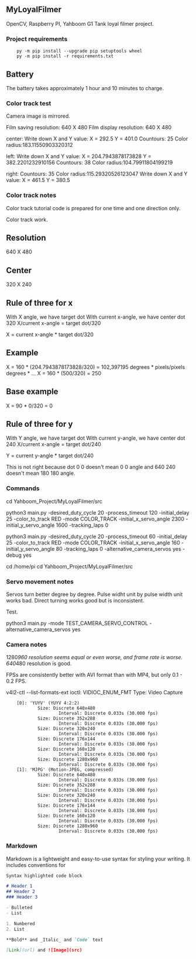 ## MyLoyalFilmer
OpenCV, Raspberry PI, Yahboom G1 Tank loyal filmer project.

### Project requirements
```
    py -m pip install --upgrade pip setuptools wheel
    py -m pip install -r requirements.txt
```

## Battery
The battery takes approximately 1 hour and 10 minutes to charge.

### Color track test

Camera image is mirrored.

Film saving resolution: 640 X 480
Film display resolution: 640 X 480

center: Write down X and Y value: X = 292.5 Y = 401.0
Countours: 25
Color radius:183.11550903320312


left: Write down X and Y value: X = 204.7943878173828 Y = 382.2201232910156
Countours: 38
Color radius:104.79911804199219

right: 
Countours: 35
Color radius:115.29320526123047
Write down X and Y value: X = 461.5 Y = 380.5

### Color track notes

Color track tutorial code is prepared for one time and one direction only.

Color track work.

Resolution
----------
640 X 480

Center
------
320 X 240

Rule of three for x
-------------------

With X angle, we have target dot
With current x-angle, we have center dot 320
X/current x-angle = target dot/320

X = current x-angle * target dot/320

Example
-------
X = 160 * (204.7943878173828/320) = 102,397195
    degrees * pixels/pixels
    degrees * ...
X = 160 * (500/320) = 250

Base example
------------
X = 90 * 0/320 = 0


Rule of three for y
-------------------

With Y angle, we have target dot
With current y-angle, we have center dot 240
X/current x-angle = target dot/240

Y = current y-angle * target dot/240

This is not right because dot 0 0 doesn't mean 0 0 angle and 640 240 doesn't mean 180 180 angle.

### Commands

cd  Yahboom_Project/MyLoyalFilmer/src

python3 main.py -desired_duty_cycle 20 -process_timeout 120 -initial_delay 25 -color_to_track RED -mode COLOR_TRACK -initial_x_servo_angle 2300 -initial_y_servo_angle 1600 -tracking_laps 0

python3 main.py -desired_duty_cycle 20 -process_timeout 60 -initial_delay 25 -color_to_track RED -mode COLOR_TRACK -initial_x_servo_angle 160 -initial_y_servo_angle 80 -tracking_laps 0 -alternative_camera_servos yes -debug yes


cd /home/pi
cd  Yahboom_Project/MyLoyalFilmer/src

### Servo movement notes

Servos turn better degree by degree. Pulse widht unit by pulse width unit works bad. Direct turning works good but is inconsistent.

Test.

python3 main.py -mode TEST_CAMERA_SERVO_CONTROL -alternative_camera_servos yes

### Camera notes

1280*960 resolution seems equal or even worse, and frame rate is worse.
640*480 resolution is good.

FPSs are consistently better with AVI format than with MP4, but only 0.1 - 0.2 FPS.

 v4l2-ctl --list-formats-ext
ioctl: VIDIOC_ENUM_FMT
        Type: Video Capture

        [0]: 'YUYV' (YUYV 4:2:2)
                Size: Discrete 640x480
                        Interval: Discrete 0.033s (30.000 fps)
                Size: Discrete 352x288
                        Interval: Discrete 0.033s (30.000 fps)
                Size: Discrete 320x240
                        Interval: Discrete 0.033s (30.000 fps)
                Size: Discrete 176x144
                        Interval: Discrete 0.033s (30.000 fps)
                Size: Discrete 160x120
                        Interval: Discrete 0.033s (30.000 fps)
                Size: Discrete 1280x960
                        Interval: Discrete 0.033s (30.000 fps)
        [1]: 'MJPG' (Motion-JPEG, compressed)
                Size: Discrete 640x480
                        Interval: Discrete 0.033s (30.000 fps)
                Size: Discrete 352x288
                        Interval: Discrete 0.033s (30.000 fps)
                Size: Discrete 320x240
                        Interval: Discrete 0.033s (30.000 fps)
                Size: Discrete 176x144
                        Interval: Discrete 0.033s (30.000 fps)
                Size: Discrete 160x120
                        Interval: Discrete 0.033s (30.000 fps)
                Size: Discrete 1280x960
                        Interval: Discrete 0.033s (30.000 fps)


### Markdown

Markdown is a lightweight and easy-to-use syntax for styling your writing. It includes conventions for

```markdown
Syntax highlighted code block

# Header 1
## Header 2
### Header 3

- Bulleted
- List

1. Numbered
2. List

**Bold** and _Italic_ and `Code` text

[Link](url) and ![Image](src)
```
